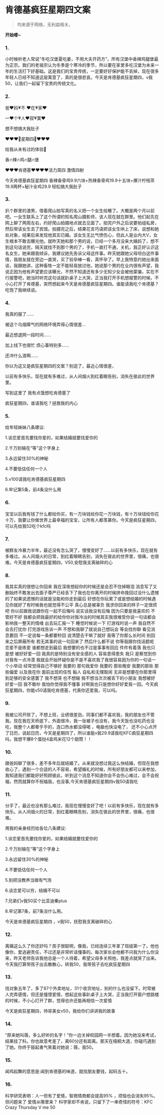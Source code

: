 # 肯德基疯狂星期四文案

> 均来源于网络，无利益相关。

**开始喽~**

### 1.

小时候听老人常说“冬吃汉堡夏吃姜，不用大夫开药方”，所有汉堡中香辣鸡腿堡最为正宗。我们的老祖宗认为冬季是个寒冷的季节，所以要在家里多吃汉堡为未来一年的生活打下好基础。这是我们的宝贵传统，一定要好好保护能不丢掉，现在很多年轻人已经不知道这层寓意了，真的是很悲哀。今天是肯德基疯狂星期四，v我50，让我们一起留下宝贵的传统文化。

### 2.

爸❤妈💗不 ❤在💗家❤ 

一❤个💗人❤寂💗寞❤

想不想搞大我肚子

❤❤❤🔞星期四🔞❤❤❤

给我从未有过的体验🍟

香🔥辣🔥鸡🔥腿🔥堡

❤❤❤肯德基❤❤❤❤活力周四 激情四射

今天肯德基疯狂星期四 香辣香骨鸡9.9六块+热辣香骨鸡19.9十五块+爆汁柠桔茶19.9两杯+秘汁全鸡29.9 轻松搞大我肚子

### 3.

扒个群里的渣男，借着爬山拍写真的名义把一个女生给睡了。大概是两个月以前吧。一女生联系上了这个所谓的知名爬山摄影师，该人现在就在群里。他们起先在网上聊了两周左右，约好爬山拍摄地点就去见面了。拍完户外之后说要拍组私房，然后带该女生去了宾馆。拍摄完之后，结果花言巧语把该女生哄上了床，说想和她处对象，结果后来发现他其实已婚。该女生无比气愤伤心，但此人是业内大V，女生根本不敢去曝光他。就昨天她和那个男的说，已经一个多月没来大姨妈了，想不到这句话说完，隔天就找不到那个男的了，手机一直打不通，关机，我正好认识这名女生，她来跟我倾诉，我建议她先告诉父母这件事。昨天她跟她父母坦白这件事情，我朋友就在旁边一直哭，买了验孕棒一看，真怀孕了。早上我特意约她出来面谈，我跟她讲，这种畜牲一定不能轻易放过他，她说那个男的在业内很有声望，我说正因为他有声望更应该曝光，不然不知道还有多少无知少女会被他蒙骗，实在不行报警吧，她当时听完这句话就趴桌子上大哭，正当我打开手机想报警的时候，不小心打开了肯德基，突然想起来今天是肯德基疯狂星期四。谁能请我吃个肯德基？吃饱了我继续说。

### 4.

我真的服了……

被这个乌烟瘴气的网络环境弄得心情很差…

最近想退网一段时间……

加上线下也很忙 烦心事特别多……

还冲什么浪啊……

你以为这又是疯狂星期四的文案？别逗了，最近心情很差，

以前有多快乐，现在就有多难过，从人间烟火到红着眼告别，消失在彼此的世界里。

写到这里了 我有点饿想吃肯德基了

疯狂星期四，谁请我吃？拯救我的内心

### 5.

给年轻妹妹八条建议:

1.谈恋爱首先要找你爱的，如果结婚就要找爱你的

2.千万别输在“等”这个字身上

3.永远留住30%的神秘

4.不要低估任何一个人

5.v100请我吃肯德基疯狂星期四

6.牢记第5条，前4条没什么用

### 6.

宝宝以后我有钱了什么都给你买，有一万块钱给你花一万块钱，有十万块钱给你花十万，我要让你做世界上最幸福的宝宝，让所有人都羡慕你。今天是疯狂星期四，可以先给我52吃个kfc吗

### 7.

被群友冷暴力半年，最近没有怎么哭了，慢慢变好了……以前有多快乐，现在就有多难过。从人间烟火的日常，到红着眼睛告别，消失在彼此的世界里，很痛，也很难。今天是肯德基疯狂星期四，V50,安慰我支离破碎的心

### 8.

我其实真的很想让你回来 我在深夜想起你的时候还是会忍不住掉眼泪 消息写了又删始终不敢发出去面子尊严已经丢下了我也在你离开的时候拼命挽回过没什么遗憾的了如果说遗憾的话就是没能和你走到最后 好想在你玩累了或是想结婚的时候遇见你就好了有时候我也就觉得不公平 真心总是被辜负 我求你回来的样子一定很烦吧 你以前跟我说跟你在一起不后悔吗 说实话我没有后悔 因为只要是我喜欢的 不管好不好 我都会把我最好的给你你对我冷淡的时候其实我很难受你说一句话都会影响我一整天的情绪 出去玩汇报一下 睡觉时候说一下 打游戏时说一声 我自然不会去打扰你 打完游戏告诉一声 不想和我聊了就说自己想玩会 等会找你聊 看见消息要回 不一定说每一条都要秒回 说清楚去干嘛了就好 我等了你那么长时间 别回来之后屏蔽所有 若无其事的说一句回来了 然后什么都不说 你等我跟你找话题呢 恋爱不是练爱 谁都想走到最后 我想要的也不过是事事有回应 件件有着落 我也只是想 被好好爱一回 我真的是特别没有安全感的人 容易患得患失 我只 是察觉到你对我有一点冷漠 我就会开始怀疑你是不是不喜欢我了我很容易因为你的一句话一个小举动 经常觉得自己不够好 我要的 那句我爱你 我要的 那些晚安 我要的那些 那些偏爱 以及我在你 面前出现的任性 黏人 自私和无理取闹 无非是想要在你那里得到足够的安全感罢了 我不想哭 也不想输 我不想当次次被丢下的小朋友 我想被好好爱一回 我不敢吵 我怕你觉得我不懂事 对啊我也只是想你好好爱我一回。今天疯狂星期四，你能v50请我吃肯德基，代表你还爱我，可以吗。

### 9.

我被公司开除了，不想上班，业绩很差劲，同事们都不喜欢我，我的朋友也不管我。现在我在天桥底下，外面很冷，我一张被子也没有，我今天饭也没吃药也没吃，我整个人都晕乎乎的，连口热水都没得喝 ，电脑也快没电了， 还不小心点开了日历，说起日历，今天是星期四了，所以谁能v我29.9请我吃KFC疯狂星期四吗，我想干爆8个蛋挞4盒鸡米花12个甜筒！！

### 10.

跟爸妈聊了很多，差不多年后就结婚了。从来就没想过我这么快结婚，但现在我想收心了，遇到一个合适的人不容易，希望婚礼的时候，所有好朋友都可以来参加，我知道我们都能好好照顾彼此，听到这个消息不知道你会不会伤心难过，会不会祝福，然而就算你不祝福我，也没事,今天肯德基疯狂星期四v我50请我吃

### 11.

分手了，最近也没有那么难过，我现在慢慢变好了吧！以前有多快乐，现在就有多快乐。从人间烟火的日常，到红着眼睛告别，消失在彼此的世界里，很痛，也很难。

用我的亲身经历给各位八条建议:

1.谈恋爱首先要找你爱的，如果结婚就要找爱你的

2.千万别输在“等”这个字身上

3.永远留住30%的神秘

4.不要低估任何一个人

5.别把没教养当做有气场

6.谈恋爱可以穷，结婚不可以

7.兄弟们v我50买个比亚迪秦plus

8.牢记第7条，前7条没什么用。

今天是肯德基疯狂星期四 ，v我50，抚慰我支离破碎的心

### 12.

离婚这么久了你还好吗？孩子很聪明，像我，已经连续三年拿了班级第一了。他也像你，爱逃避责任，不过还是非常听话懂事的。每次家长会他都不问我为什么你没来，昨天老师告诉我他总是一个人待着，希望父母多关照他，我差点就哭了出来。今天我打算带孩子出去散散心，转我50，我带孩子去吃疯狂星期四

### 13.

找对象五年了，多了87个外卖地址，31个收货地址，别的什么也没留下。时常被人完弄感情，但还是憧憬爱情，想起这些事趴桌子上大哭，正当我打开窗户想跳楼的时候，不小心打开了群，觉得也许还能再相信一次爱情

今天是疯狂星期四，帅哥美女v50，我给你们讲讲我的故事

### 14.

“原来她叫薇，多么好听的名字！”你一边关掉校园网一半想着。因为她没来考试，结果挂了科。你也故意考差了，离60分还有距离。那天在梧桐大道，你碰巧遇到了她。你终于鼓起勇气笑着对她说：薇，我50。

### 15.

闻鸡起舞的意思是:闻到肯德基的味道，就找朋友要钱，起码五十。

### 16.

科学研究表明：人一但有了爱情，智商情商都会提高95% ，烦恼也会消失95%。但问题来了 爱情从哪里来？ 科学家却不肯说，只留下了一串奇怪的符号：KFC Crazy Thursday V me 50
